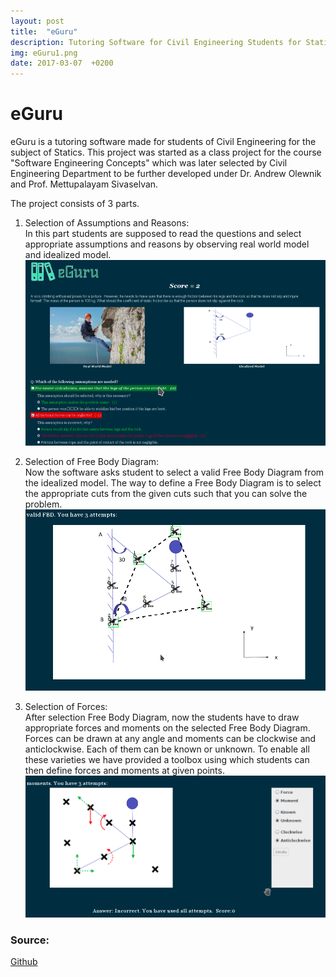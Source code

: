 ```yaml
---
layout: post
title:  "eGuru"
description: Tutoring Software for Civil Engineering Students for Statics, completed as Research Assistant.
img: eGuru1.png
date: 2017-03-07  +0200
---
```


# eGuru
eGuru is a tutoring software made for students of Civil Engineering for the subject of Statics. This project was started as a class project for the course "Software Engineering Concepts" which was later selected by Civil Engineering Department to be further developed under Dr. Andrew Olewnik and Prof. Mettupalayam Sivaselvan.  

The project consists of 3 parts.  
1) Selection of Assumptions and Reasons:  
	In this part students are supposed to read the questions and select appropriate assumptions and reasons by observing real world model and idealized model.  
![original](https://github.com/bakshizaki/monday/blob/gh-pages/assets/img/eGuru2.png?raw=true)  

2) Selection of Free Body Diagram:  
	Now the software asks student to select a valid Free Body Diagram from the idealized model. The way to define a Free Body Diagram is to select the appropriate cuts from the given cuts such that you can solve the problem.  
![original](https://github.com/bakshizaki/monday/blob/gh-pages/assets/img/eGuru3.png?raw=true)  

3) Selection of Forces:  
	After selection Free Body Diagram, now the students have to draw appropriate forces and moments on the selected Free Body Diagram. Forces can be drawn at any angle and moments can be clockwise and anticlockwise. Each of them can be known or unknown. To enable all these varieties we have provided a toolbox using which students can then define forces and moments at given points.
![original](https://github.com/bakshizaki/monday/blob/gh-pages/assets/img/eGuru1.png?raw=true)  

### Source:  
[Github](https://github.com/amaan-modak/Engineering-Educators)